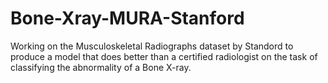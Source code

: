 # Bone-Xray-MURA-Stanford
Working on the Musculoskeletal Radiographs dataset by Standord to produce a model that does better than a certified radiologist on the task of classifying the abnormality of a Bone X-ray.
